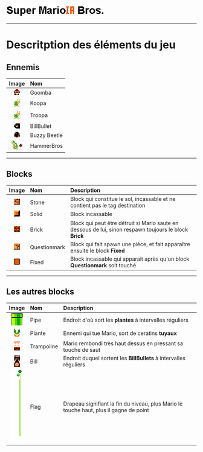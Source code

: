 ![Mario](/Docs/Images/Super_MarioIA_Bros.png)
***
# Descritption des éléments du jeu 

## Ennemis
| Image | Nom | 
| :---: | :-- |
| ![Goomba](/Docs/Images/Goomba.png) | Goomba |
| ![Koopa](/Docs/Images/Koopa.png) | Koopa |
| ![Koopa ParaTroopa](/Docs/Images/Troopa.png) | Troopa |
| ![BillBullet](/Docs/Images/BillBullet.png) | BillBullet |
| ![BuzzyBeetle](/Docs/Images/BuzzyBeetle.png) | Buzzy Beetle |
| ![HammerBros](/Docs/Images/HammerBros.png) ![Hammer](/Docs/Images/Hammer.png) | HammerBros|
***
## Blocks
| Image | Nom | Description |
| :---: | :-- | :---------- |
| ![Stone](/Docs/Images/Stone.png) | Stone | Block qui constitue le sol, incassable et ne contient pas le tag destination |
| ![Solid](/Docs/Images/Solid.png) | Solid | Block incassable |
| ![Brick](/Docs/Images/Bricks.png) | Brick | Block qui peut être détruit si Mario saute en dessous de lui, sinon respawn toujours le block **Brick** |
| ![Questionmark](/Docs/Images/Questionmark.png) | Questionmark | Block qui fait spawn une pièce, et fait apparaître ensuite le block **Fixed** |
| ![Fixed](/Docs/Images/Fixed.png) | Fixed | Block incassable qui apparait après qu'un block **Questionmark** soit touché |
***
## Les autres blocks
| Image | Nom | Description |
| :---: | :-- | :---------- |
| ![Pipe](/Docs/Images/Pipe.png) | Pipe | Endroit d'où sort les **plantes** à intervalles réguliers |
| ![Plante](/Docs/Images/Plante.png) | Plante | Ennemi qui tue Mario, sort de ceratins **tuyaux** |
| ![Trampoline](/Docs/Images/Trampoline.png) | Trampoline | Mario rembondi très haut dessus en pressant sa touche de saut | 
| ![Bill](/Docs/Images/Bill.png) | Bill | Endroit duquel sortent les **BillBullets** à intervalles réguliers | 
| ![Flag](/Docs/Images/Flag.png) | Flag | Drapeau signifiant la fin du niveau, plus Mario le touche haut, plus il gagne de point |